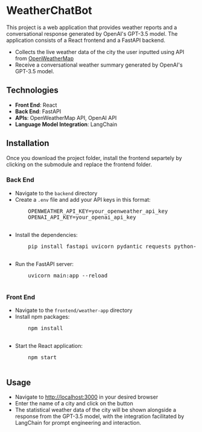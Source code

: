 <h1>WeatherChatBot</h1>
<p>This project is a web application that provides weather reports and a conversational response generated by OpenAI's GPT-3.5 model. The application consists of a React frontend and a FastAPI backend.</p>

<ul>
  <li>Collects the live weather data of the city the user inputted using API from <a href="https://openweathermap.org/">OpenWeatherMap</a></li>
  <li>Receive a conversational weather summary generated by OpenAI's GPT-3.5 model.</li>
</ul>

<h2>Technologies</h2>

<ul>
  <li><strong>Front End</strong>: React</li>
  <li><strong>Back End</strong>: FastAPI</li>
  <li><strong>APIs</strong>: OpenWeatherMap API, OpenAI API</li>
  <li><strong>Language Model Integration</strong>: LangChain</li>
</ul>

<h2>Installation</h2>
Once you download the project folder, install the frontend separtely by clicking on the submodule and replace the frontend folder.
<h3>Back End</h3>

<ul>
  <li>Navigate to the <code>backend</code> directory</li>
  <li>Create a <code>.env</code> file and add your API keys in this format:
    <pre>
    OPENWEATHER_API_KEY=your_openweather_api_key
    OPENAI_API_KEY=your_openai_api_key
    </pre>
  </li>
  <li>Install the dependencies:
    <pre>
    pip install fastapi uvicorn pydantic requests python-dotenv langchain-openai
    </pre>
  </li>
  <li>Run the FastAPI server:
    <pre>
    uvicorn main:app --reload
    </pre>
  </li>
</ul>

<h3>Front End</h3>

<ul>
  <li>Navigate to the <code>frontend/weather-app</code> directory</li>
  <li>Install npm packages:
    <pre>
    npm install
    </pre>
  </li>
  <li>Start the React application:
    <pre>
    npm start
    </pre>
  </li>
</ul>

<h2>Usage</h2>

<ul>
  <li>Navigate to <a href="http://localhost:3000">http://localhost:3000</a> in your desired browser</li>
  <li>Enter the name of a city and click on the button</li>
  <li>The statistical weather data of the city will be shown alongside a response from the GPT-3.5 model, with the integration facilitated by LangChain for prompt engineering and interaction.</li>
</ul>
